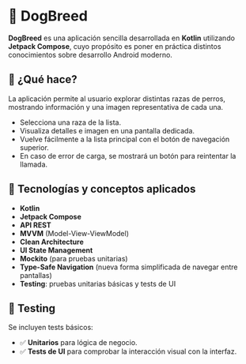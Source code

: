 # 🐶 DogBreed

**DogBreed** es una aplicación sencilla desarrollada en **Kotlin** utilizando **Jetpack Compose**, cuyo propósito es poner en práctica distintos conocimientos sobre desarrollo Android moderno.

## 📱 ¿Qué hace?

La aplicación permite al usuario explorar distintas razas de perros, mostrando información y una imagen representativa de cada una.

- Selecciona una raza de la lista.
- Visualiza detalles e imagen en una pantalla dedicada.
- Vuelve fácilmente a la lista principal con el botón de navegación superior.
- En caso de error de carga, se mostrará un botón para reintentar la llamada.

## 🧠 Tecnologías y conceptos aplicados

- **Kotlin**
- **Jetpack Compose**
- **API REST**
- **MVVM** (Model-View-ViewModel)
- **Clean Architecture**
- **UI State Management**
- **Mockito** (para pruebas unitarias)
- **Type-Safe Navigation** (nueva forma simplificada de navegar entre pantallas)
- **Testing**: pruebas unitarias básicas y tests de UI

## 🧪 Testing

Se incluyen tests básicos:

- ✅ **Unitarios** para lógica de negocio.
- ✅ **Tests de UI** para comprobar la interacción visual con la interfaz.
